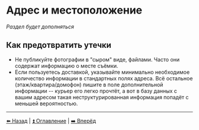 # Адрес и местоположение

*Раздел будет дополняться*

## Как предотвратить утечки

- Не публикуйте фотографии в "сыром" виде, файлами. Часто они содержат информацию о месте съёмки.
- Если пользуетесь доставкой, указывайте минимально необходимое количество информации в стандартных полях адреса. Всё остальное (этаж/квартира/домофон) пишите в поле дополнительной информации -- курьер его легко прочтёт, а вот в базу данных с вашим адресом такая неструктурированная информация попадёт с меньшей вероятностью.

---

[⬅️ Назад](./fio-birthday.md) | [⏫ Оглавление](../README.md) | [➡️ Вперёд](./password.md)
